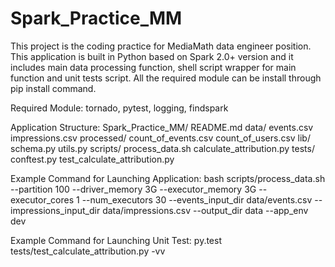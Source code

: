 # Spark_Practice_MM

This project is the coding practice for MediaMath data engineer position. This application is built in Python based on Spark 2.0+ version and it includes main data processing function, shell script wrapper for main function and unit tests script. All the required module can be install through pip install command. 

Required Module: tornado, pytest, logging, findspark

Application Structure:
Spark_Practice_MM/
    README.md
    data/
        events.csv
        impressions.csv
        processed/
            count_of_events.csv
            count_of_users.csv
    lib/
        schema.py
        utils.py
    scripts/
        process_data.sh
        calculate_attribution.py
    tests/
        conftest.py
        test_calculate_attribution.py

Example Command for Launching Application:
bash scripts/process_data.sh --partition 100 --driver_memory 3G --executor_memory 3G --executor_cores 1 --num_executors 30 --events_input_dir data/events.csv --impressions_input_dir data/impressions.csv --output_dir data --app_env dev

Example Command for Launching Unit Test:
py.test tests/test_calculate_attribution.py -vv

